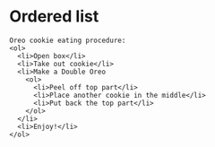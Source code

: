 <!DOCTYPE html>
<html lang="en">
<head>
  <meta charset="utf-8">
  <title>Ordered list</title>
</head>
<body>
  <h1>Ordered list</h1>
  <div>

    Oreo cookie eating procedure:
    <ol>
      <li>Open box</li>
      <li>Take out cookie</li>
      <li>Make a Double Oreo
        <ol>
          <li>Peel off top part</li>
          <li>Place another cookie in the middle</li>
          <li>Put back the top part</li>
        </ol>
      </li>
      <li>Enjoy!</li>
    </ol>
  </div>
</body>
</html>  

